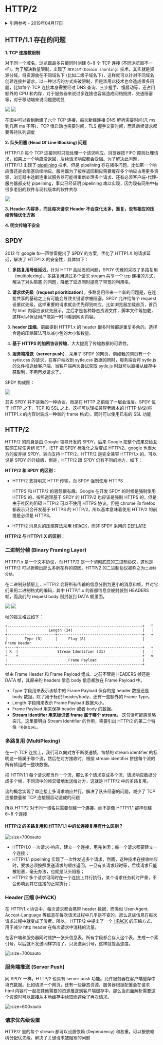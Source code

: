 # HTTP/2

<details>
<summary>引用参考 - 2019年04月17日</summary>

- [标准规范 RFC 7540](https://httpwg.org/specs/rfc7540.html)
- [HTTP2 详解](https://juejin.im/post/5b88a4f56fb9a01a0b31a67e)
- [HTTP 的前世今生：一次性搞懂 HTTP、HTTPS、SPDY、HTTP2](https://juejin.im/post/5be935f2e51d4570813b8cf0)
- [http2 简介](https://juejin.im/post/5aaccf8f51882555784dbabc)
- [HTTP1.0、HTTP1.1 和 HTTP2.0 的区别](https://mp.weixin.qq.com/s/GICbiyJpINrHZ41u_4zT-A?)

</details>

## HTTP/1.1 存在的问题

**1. TCP 连接数限制**

对于同一个域名，浏览器最多只能同时创建 6~8 个 TCP 连接 (不同浏览器不一样)。为了解决数量限制，出现了 `域名分片(Domain sharding)` 技术，其实就是资源分域，将资源放在不同域名下 (比如二级子域名下)，这样就可以针对不同域名创建连接并请求，以一种讨巧的方式突破限制，但是滥用此技术也会造成很多问题，比如每个 TCP 连接本身需要经过 DNS 查询、三步握手、慢启动等，还占用额外的 CPU 和内存，对于服务器来说过多连接也容易造成网络拥挤、交通阻塞等，对于移动端来说问题更明显

![](img/domain-sharding1.jpg)
![](img/domain-sharding2.jpg)

在图中可以看到新建了六个 TCP 连接，每次新建连接 DNS 解析需要时间(几 ms 到几百 ms 不等)、TCP 慢启动也需要时间、TLS 握手又要时间，而且后续请求都要等待队列调度

**2. 队头阻塞 (Head Of Line Blocking) 问题**

HTTP/1.0 每个 TCP 连接同时只能处理一个请求响应，浏览器按 FIFO 原则处理请求，如果上一个响应没返回，后续请求响应都会受阻。为了解决此问题，HTTP/1.1 出现了 [pipelining](https://zh.wikipedia.org/wiki/HTTP%E7%AE%A1%E7%B7%9A%E5%8C%96) 技术，但是 pipelining 存在诸多问题，比如第一个响应慢还是会阻塞后续响应、服务器为了按序返回相应需要缓存多个响应占用更多资源、浏览器中途断连重试服务器可能得重新处理多个请求、还有必须客户端-代理-服务器都支持 pipelining，事实已经证明 pipelining 难以实现，因为现有网络中有很多老旧的软件与现代版本的软件共存

![](img/HTTP_pipelining.png)

**3. Header 内容多，而且每次请求 Header 不会变化太多，重复，没有相应的压缩传输优化方案**

**4. 明文传输不安全**

## SPDY

2012 年 google 如一声惊雷提出了 SPDY 的方案，优化了 HTTP1.X 的请求延迟，解决了 HTTP1.X 的安全性，具体如下：

1. **多路复用降低延迟**。针对 HTTP 高延迟的问题，SPDY 优雅的采取了多路复用（multiplexing）。多路复用通过多个请求 stream 共享一个 tcp 连接的方式，解决了对头阻塞 的问题，降低了延迟同时提高了带宽的利用率。

2. **请求优先级（request prioritization）**。多路复用带来一个新的问题是，在连接共享的基础之上有可能会导致关键请求被阻塞。SPDY 允许给每个 request 设置优先级，这样重要的请求就会优先得到响应。比如浏览器加载首页，首页的 html 内容应该优先展示，之后才是各种静态资源文件，脚本文件等加载，这样可以保证用户能第一时间看到网页内容。

3. **header 压缩**。前面提到 HTTP1.x 的 header 很多时候都是重复多余的。选择合适的压缩算法可以减小包的大小和数量。

4. **基于 HTTPS 的加密协议传输**，大大提高了传输数据的可靠性。

5. **服务端推送（server push）**，采用了 SPDY 的网页，例如我的网页有一个 sytle.css 的请求，在客户端收到 sytle.css 数据的同时，服务端会将 sytle.js 的文件推送给客户端，当客户端再次尝试获取 sytle.js 时就可以直接从缓存中获取到，不用再发请求了。

SPDY 构成图：

![](img/http_vs_spdy.png)

其实 SPDY 并不是新的一种协议，而是在 HTTP 之前做了一层会话层。SPDY 位于 HTTP 之下，TCP 和 SSL 之上，这样可以轻松兼容老版本的 HTTP 协议(将 HTTP1.x 的内容封装成一种新的 frame 格式)，同时可以使用已有的 SSL 功能

## HTTP/2

HTTP/2 的前身是由 Google 领导开发的 SPDY，后来 Google 把整个成果交给互联网工程任务组 IETF，IETF 把 SPDY 标准化之后变成 HTTP/2。google 也很大方的废弃掉 SPDY，转向支持 HTTP/2。HTTP/2 是完全兼容 HTTP/1.x 的，可以说是 SPDY 的升级版，但是，HTTP/2 跟 SPDY 仍有不同的地方，如下：

**HTTP/2 和 SPDY 的区别：**

- HTTP/2 支持明文 HTTP 传输，而 SPDY 强制使用 HTTPS

  HTTPS 和 HTTP/2 的恩怨很有趣。Google 在开发 SPDY 的时候是强制使用 HTTPS 的，按照道理基于 SPDY 的 HTTP/2 也应该是强制 HTTPS 的，但是由于社区的阻碍 HTTP/2 可以不使用 HTTPS 协议。但是 chrome 和 firefox 都表示只会开发基于 HTTPS 的 HTTP/2，所以基本意味着使用 HTTP/2 的前提是必须是 HTTPS。

- HTTP/2 消息头的压缩算法采用 [HPACK](http://http2.github.io/http2-spec/compression.html)，而非 SPDY 采用的 [DEFLATE](http://zh.wikipedia.org/wiki/DEFLATE)

**HTTP/2 与 HTTP/1.X 的区别：**

### 二进制分帧 (Binary Framing Layer)

HTTP/1.x 是一个文本协议，而 HTTP/2 是一个彻彻底底的二进制协议，这也是 HTTP/2 可以折腾出那么多新花样的原因。HTTP/2 的二进制协议被称之为`二进制分帧`。

在二进制分帧层上，HTTP/2 会将所有传输的信息分割为更小的消息和帧，并对它们采用二进制格式的编码，其中 HTTP/1.x 的首部信息会被封装到 HEADERS 帧，而我们的 request body 则封装到 DATA 帧里面。

![](img/http2-frame.jpg)
![](img/http1-to-frame.jpg)

帧的报文格式如下：

```
+--------------------------------------------------------------+   ^
|                   Length (24)                                |   |
+----------------------+---------------------------------------+   +
|        Type (8)      |     Flag (8)                          |  Frame Header
+----+-----------------+---------------------------------------+   +
| R  |                  Stream Identifier (31)                 |   |
+----+---------------------------------------------------------+   v
|                            Frame Payload                     |
+--------------------------------------------------------------+
```

帧由 Frame Header 和 Frame Payload 组成。之前不管是 HEADERS 帧还是 DATA 帧，其原来的 headers 信息 body 信息都放在 Frame Payload 中。

- Type 字段用来表示该帧中的 Frame Payload 保存的是 header 数据还是 body 数据。除了用于标识 header/body，还有一些额外的 Frame Type。
- Length 字段用来表示 Frame Payload 数据大小。
- Frame Payload 用来保存 header 或者 body 的数据。
- **Stream Identifier 用来标识该 frame 属于哪个 stream。** 这句话可能感觉略突兀，这里要明白 Stream Identifier 的作用，需要引出 HTTP/2 的第二个特性`『多路复用』`。

### 多路复用 (MultiPlexing)

在一个 TCP 连接上，我们可以向对方不断发送帧，每帧的 stream identifier 的标明这一帧属于哪个流，然后在对方接收时，根据 stream identifier 拼接每个流的所有帧组成一整块数据。

把 HTTP/1.1 每个请求都当作一个流，那么多个请求变成多个流，请求响应数据分成多个帧，不同流中的帧交错地发送给对方，这就是 HTTP/2 中的多路复用。

流的概念实现了单连接上多请求响应并行，解决了队头阻塞的问题，减少了 TCP 连接数量和 TCP 连接慢启动造成的问题

所以 HTTP2 对于同一域名只需要创建一个连接，而不是像 HTTP/1.1 那样创建 6~8 个连接

#### HTTP/2 的多路复用和 HTTP/1.1 中的长连接复用有什么区别？

![](img/pipeliningvsmultiplexing.png ':size=700xauto')

- HTTP/1.0 一次请求-响应，建立一个连接，用完关闭；每一个请求都要建立一个连接；
- HTTP/1.1 pipelining 实现了一次性发送多个请求，然而，这种技术在接收响应时，要求必须按照发送请求的顺序返回。一旦有某请求超时等，后续请求只能被阻塞，毫无办法，也就是队头阻塞；
- HTTP/2 多个请求可同时在一个连接上并行执行，某个请求任务耗时严重，不会影响到其它连接的正常执行；

### Header 压缩 (HPACK)

在 HTTP/1.x 协议中，每次请求都会携带 header 数据，而类似 User-Agent, Accept-Language 等信息在每次请求过程中几乎是不变的，那么这些信息在每次请求过程中就变成了浪费。所以， HTTP/2 中提出了一个 [HPACK](https://httpwg.org/specs/rfc7541.html) 的压缩方式，用于减少 http header 在每次请求中消耗的流量。

在客户端和服务器同时维护一张头信息表，所有字段都会存入这个表，生成一个索引号，以后就不发送同样字段了，只发送索引号，这样就提高速度。

![](img/hpack.jpg ':size=700xauto')

### 服务端推送 (Server Push)

同 SPDY 一样，HTTP/2 也具有 server push 功能。允许服务器在客户端缓存中填充数据。比如请求一个网页，还有一些静态资源，服务器根据配置会在请求 html 内容时一起把其他需要的资源推送到客户端缓存中，那么当页面解析需要这个资源时可以直接从本地缓存中读取而避免了再次请求。

![](img/server-push.png ':size=600xauto')

### 请求优先级设置

HTTP/2 里的每个 stream 都可以设置依赖 (Dependency) 和权重，可以按依赖树分配优先级，解决了关键请求被阻塞的问题
